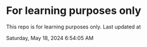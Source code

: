 # For learning purposes only
This repo is for learning purposes only.
Last updated at

Saturday, May 18, 2024 6:54:05 AM

